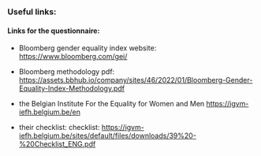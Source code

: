 ### Useful links:

#### Links for the questionnaire:

- Bloomberg gender equality index website: https://www.bloomberg.com/gei/
- Bloomberg methodology pdf: https://assets.bbhub.io/company/sites/46/2022/01/Bloomberg-Gender-Equality-Index-Methodology.pdf

- the Belgian Institute For the Equality for Women and Men https://igvm-iefh.belgium.be/en 
- their checklist: checklist: https://igvm-iefh.belgium.be/sites/default/files/downloads/39%20-%20Checklist_ENG.pdf


